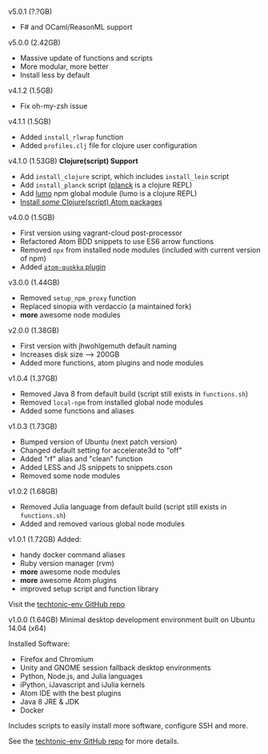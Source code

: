v5.0.1 (?.?GB)
- F# and OCaml/ReasonML support

v5.0.0 (2.42GB)
- Massive update of functions and scripts
- More modular, more better
- Install less by default

v4.1.2 (1.5GB)
- Fix oh-my-zsh issue

v4.1.1 (1.5GB)
- Added `install_rlwrap` function
- Added `profiles.clj` file for clojure user configuration

v4.1.0 (1.53GB)
**Clojure(script) Support**
- Add `install_clojure` script, which includes `install_lein` script
- Add `install_planck` script ([planck](http://planck-repl.org/) is a clojure REPL)
- Add [lumo](https://github.com/anmonteiro/lumo) npm global module (lumo is a clojure REPL)
- [Install *some* Clojure(script) Atom packages](https://gist.github.com/jhwohlgemuth/45fcb219bce777777c809158d25f4d90#install-these-packages)

v4.0.0 (1.5GB)
- First version using vagrant-cloud post-processor
- Refactored Atom BDD snippets to use ES6 arrow functions
- Removed `npx` from installed node modules (included with current version of npm)
- Added [`atom-quokka` plugin](https://medium.com/@artem.govorov/quokka-live-javascript-scratchpad-for-atom-editor-a4edd27b7d91)

v3.0.0 (1.44GB)
- Removed `setup_npm_proxy` function
- Replaced sinopia with verdaccio (a maintained fork)
- **more** awesome node modules

v2.0.0 (1.38GB)
- First version with jhwohlgemuth default naming
- Increases disk size --> 200GB
- Added more functions, atom plugins and node modules

v1.0.4 (1.37GB)
- Removed Java 8 from default build (script still exists in `functions.sh`)
- Removed `local-npm` from installed global node modules
- Added some functions and aliases

v1.0.3 (1.73GB)
- Bumped version of Ubuntu (next patch version)
- Changed default setting for accelerate3d to "off"
- Added "rf" alias and "clean" function
- Added LESS and JS snippets to snippets.cson
- Removed some node modules

v1.0.2 (1.68GB)
- Removed Julia language from default build (script still exists in `functions.sh`)
- Added and removed various global node modules

v1.0.1 (1.72GB)
Added:
- handy docker command aliases
- Ruby version manager (rvm)
- **more** awesome node modules
- **more** awesome Atom plugins
- improved setup script and function library

Visit the [techtonic-env GitHub repo](https://github.com/jhwohlgemuth/techtonic-env)

v1.0.0 (1.64GB)
Minimal desktop development environment built on Ubuntu 14.04 (x64)

Installed Software:
- Firefox and Chromium
- Unity and GNOME session fallback desktop environments
- Python, Node.js, and Julia languages
- iPython, iJavascript and iJulia kernels
- Atom IDE with the best plugins
- Java 8 JRE & JDK
- Docker

Includes scripts to easily install more software, configure SSH and more.

See the [techtonic-env GitHub repo](https://github.com/jhwohlgemuth/techtonic-env) for more details.
